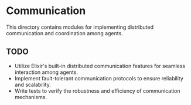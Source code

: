 # Communication

This directory contains modules for implementing distributed communication and coordination among agents.

## TODO
- Utilize Elixir's built-in distributed communication features for seamless interaction among agents.
- Implement fault-tolerant communication protocols to ensure reliability and scalability.
- Write tests to verify the robustness and efficiency of communication mechanisms.

